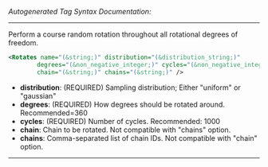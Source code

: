 _Autogenerated Tag Syntax Documentation:_

---
Perform a course random rotation  throughout all rotational degrees of freedom.

```xml
<Rotates name="(&string;)" distribution="(&distribution_string;)"
        degrees="(&non_negative_integer;)" cycles="(&non_negative_integer;)"
        chain="(&string;)" chains="(&string;)" />
```

-   **distribution**: (REQUIRED) Sampling distribution; Either "uniform" or "gaussian"
-   **degrees**: (REQUIRED) How degrees should be rotated around. Recommended=360
-   **cycles**: (REQUIRED) Number of cycles. Recommended: 1000
-   **chain**: Chain to be rotated. Not compatible with "chains" option.
-   **chains**: Comma-separated list of chain IDs. Not compatible with "chain" option.

---
